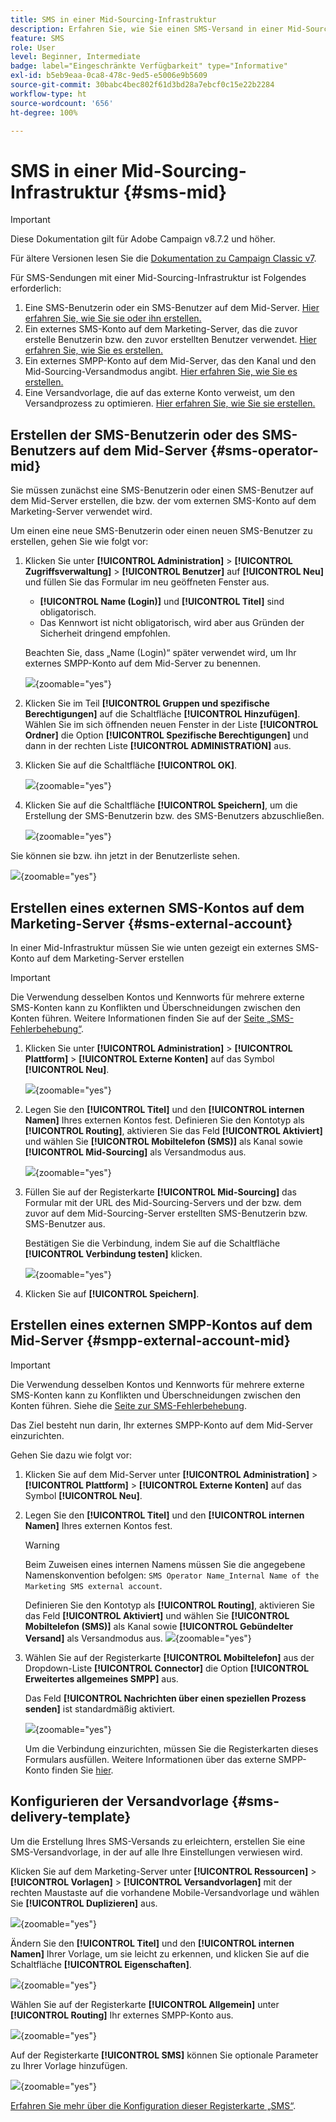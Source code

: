 ```yaml
---
title: SMS in einer Mid-Sourcing-Infrastruktur
description: Erfahren Sie, wie Sie einen SMS-Versand in einer Mid-Sourcing-Infrastruktur konfigurieren.
feature: SMS
role: User
level: Beginner, Intermediate
badge: label="Eingeschränkte Verfügbarkeit" type="Informative"
exl-id: b5eb9eaa-0ca8-478c-9ed5-e5006e9b5609
source-git-commit: 30babc4bec802f61d3bd28a7ebcf0c15e22b2284
workflow-type: ht
source-wordcount: '656'
ht-degree: 100%

---
```


# SMS in einer Mid-Sourcing-Infrastruktur {#sms-mid}

>[!IMPORTANT]
>
>Diese Dokumentation gilt für Adobe Campaign v8.7.2 und höher.
>
>Für ältere Versionen lesen Sie die [Dokumentation zu Campaign Classic v7](https://experienceleague.adobe.com/de/docs/campaign-classic/using/sending-messages/sending-messages-on-mobiles/sms-set-up/sms-set-up).

Für SMS-Sendungen mit einer Mid-Sourcing-Infrastruktur ist Folgendes erforderlich:

1. Eine SMS-Benutzerin oder ein SMS-Benutzer auf dem Mid-Server. [Hier erfahren Sie, wie Sie sie oder ihn erstellen.](#sms-operator-mid)
1. Ein externes SMS-Konto auf dem Marketing-Server, das die zuvor erstelle Benutzerin bzw. den zuvor erstellten Benutzer verwendet. [Hier erfahren Sie, wie Sie es erstellen.](#sms-external-account)
1. Ein externes SMPP-Konto auf dem Mid-Server, das den Kanal und den Mid-Sourcing-Versandmodus angibt. [Hier erfahren Sie, wie Sie es erstellen.](#smpp-external-account-mid)
1. Eine Versandvorlage, die auf das externe Konto verweist, um den Versandprozess zu optimieren. [Hier erfahren Sie, wie Sie sie erstellen.](#sms-delivery-template)

## Erstellen der SMS-Benutzerin oder des SMS-Benutzers auf dem Mid-Server {#sms-operator-mid}

Sie müssen zunächst eine SMS-Benutzerin oder einen SMS-Benutzer auf dem Mid-Server erstellen, die bzw. der vom externen SMS-Konto auf dem Marketing-Server verwendet wird.

Um einen eine neue SMS-Benutzerin oder einen neuen SMS-Benutzer zu erstellen, gehen Sie wie folgt vor:

1. Klicken Sie unter **[!UICONTROL Administration]** > **[!UICONTROL Zugriffsverwaltung]** > **[!UICONTROL Benutzer]** auf **[!UICONTROL Neu]** und füllen Sie das Formular im neu geöffneten Fenster aus.

   * **[!UICONTROL Name (Login)]** und **[!UICONTROL Titel]** sind obligatorisch.
   * Das Kennwort ist nicht obligatorisch, wird aber aus Gründen der Sicherheit dringend empfohlen.

   Beachten Sie, dass „Name (Login)“ später verwendet wird, um Ihr externes SMPP-Konto auf dem Mid-Server zu benennen.

   ![](assets/smsoperator_mid.png){zoomable="yes"}

1. Klicken Sie im Teil **[!UICONTROL Gruppen und spezifische Berechtigungen]** auf die Schaltfläche **[!UICONTROL Hinzufügen]**.
Wählen Sie im sich öffnenden neuen Fenster in der Liste **[!UICONTROL Ordner]** die Option **[!UICONTROL Spezifische Berechtigungen]** und dann in der rechten Liste **[!UICONTROL ADMINISTRATION]** aus.

1. Klicken Sie auf die Schaltfläche **[!UICONTROL OK]**.

   ![](assets/smsoperator_rights.png){zoomable="yes"}

1. Klicken Sie auf die Schaltfläche **[!UICONTROL Speichern]**, um die Erstellung der SMS-Benutzerin bzw. des SMS-Benutzers abzuschließen.

   ![](assets/smsoperator_save.png){zoomable="yes"}

Sie können sie bzw. ihn jetzt in der Benutzerliste sehen.

![](assets/smsoperator_list.png){zoomable="yes"}

## Erstellen eines externen SMS-Kontos auf dem Marketing-Server {#sms-external-account}

In einer Mid-Infrastruktur müssen Sie wie unten gezeigt ein externes SMS-Konto auf dem Marketing-Server erstellen

>[!IMPORTANT]
>
>Die Verwendung desselben Kontos und Kennworts für mehrere externe SMS-Konten kann zu Konflikten und Überschneidungen zwischen den Konten führen. Weitere Informationen finden Sie auf der [Seite „SMS-Fehlerbehebung“](smpp-connection.md#sms-troubleshooting).

1. Klicken Sie unter **[!UICONTROL Administration]** > **[!UICONTROL Plattform]** > **[!UICONTROL Externe Konten]** auf das Symbol **[!UICONTROL Neu]**.

   ![](assets/sms_extaccount.png){zoomable="yes"}

1. Legen Sie den **[!UICONTROL Titel]** und den **[!UICONTROL internen Namen]** Ihres externen Kontos fest. Definieren Sie den Kontotyp als **[!UICONTROL Routing]**, aktivieren Sie das Feld **[!UICONTROL Aktiviert]** und wählen Sie **[!UICONTROL Mobiltelefon (SMS)]** als Kanal sowie **[!UICONTROL Mid-Sourcing]** als Versandmodus aus.

   ![](assets/mid_smsextaccount.png){zoomable="yes"}

1. Füllen Sie auf der Registerkarte **[!UICONTROL Mid-Sourcing]** das Formular mit der URL des Mid-Sourcing-Servers und der bzw. dem zuvor auf dem Mid-Sourcing-Server erstellten SMS-Benutzerin bzw. SMS-Benutzer aus.

   Bestätigen Sie die Verbindung, indem Sie auf die Schaltfläche **[!UICONTROL Verbindung testen]** klicken.

   ![](assets/midtab_smsextaccount.png){zoomable="yes"}

1. Klicken Sie auf **[!UICONTROL Speichern]**.

## Erstellen eines externen SMPP-Kontos auf dem Mid-Server {#smpp-external-account-mid}

>[!IMPORTANT]
>
>Die Verwendung desselben Kontos und Kennworts für mehrere externe SMS-Konten kann zu Konflikten und Überschneidungen zwischen den Konten führen. Siehe die [Seite zur SMS-Fehlerbehebung](smpp-connection.md#sms-troubleshooting).

Das Ziel besteht nun darin, Ihr externes SMPP-Konto auf dem Mid-Server einzurichten.

Gehen Sie dazu wie folgt vor:

1. Klicken Sie auf dem Mid-Server unter **[!UICONTROL Administration]** > **[!UICONTROL Plattform]** > **[!UICONTROL Externe Konten]** auf das Symbol **[!UICONTROL Neu]**.

1. Legen Sie den **[!UICONTROL Titel]** und den **[!UICONTROL internen Namen]** Ihres externen Kontos fest.

   >[!WARNING]
   >
   >Beim Zuweisen eines internen Namens müssen Sie die angegebene Namenskonvention befolgen: `SMS Operator Name_Internal Name of the Marketing SMS external account`.
   >

   Definieren Sie den Kontotyp als **[!UICONTROL Routing]**, aktivieren Sie das Feld **[!UICONTROL Aktiviert]** und wählen Sie **[!UICONTROL Mobiltelefon (SMS)]** als Kanal sowie **[!UICONTROL Gebündelter Versand]** als Versandmodus aus.
   ![](assets/mid_extaccount.png){zoomable="yes"}

1. Wählen Sie auf der Registerkarte **[!UICONTROL Mobiltelefon]** aus der Dropdown-Liste **[!UICONTROL Connector]** die Option **[!UICONTROL Erweitertes allgemeines SMPP]** aus.

   Das Feld **[!UICONTROL Nachrichten über einen speziellen Prozess senden]** ist standardmäßig aktiviert.

   ![](assets/sms_extaccount_connector.png){zoomable="yes"}

   Um die Verbindung einzurichten, müssen Sie die Registerkarten dieses Formulars ausfüllen. Weitere Informationen über das externe SMPP-Konto finden Sie [hier](smpp-external-account.md#smpp-connection-settings).

## Konfigurieren der Versandvorlage {#sms-delivery-template}

Um die Erstellung Ihres SMS-Versands zu erleichtern, erstellen Sie eine SMS-Versandvorlage, in der auf alle Ihre Einstellungen verwiesen wird.

Klicken Sie auf dem Marketing-Server unter **[!UICONTROL Ressourcen]** > **[!UICONTROL Vorlagen]** > **[!UICONTROL Versandvorlagen]** mit der rechten Maustaste auf die vorhandene Mobile-Versandvorlage und wählen Sie **[!UICONTROL Duplizieren]** aus.

![](assets/sms_template_duplicate.png){zoomable="yes"}

Ändern Sie den **[!UICONTROL Titel]** und den **[!UICONTROL internen Namen]** Ihrer Vorlage, um sie leicht zu erkennen, und klicken Sie auf die Schaltfläche **[!UICONTROL Eigenschaften]**.

![](assets/sms_template_name.png){zoomable="yes"}

Wählen Sie auf der Registerkarte **[!UICONTROL Allgemein]** unter **[!UICONTROL Routing]** Ihr externes SMPP-Konto aus.

![](assets/mid_template.png){zoomable="yes"}

Auf der Registerkarte **[!UICONTROL SMS]** können Sie optionale Parameter zu Ihrer Vorlage hinzufügen.

![](assets/sms_template_properties.png){zoomable="yes"}

[Erfahren Sie mehr über die Konfiguration dieser Registerkarte „SMS“](sms-delivery-settings.md).

